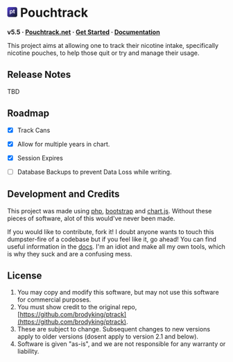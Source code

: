 <h1><img src="./assets/logo.png" width="23px"> Pouchtrack</h1>

<b>v5.5 &middot; <a href="https://pouchtrack.net">Pouchtrack.net</a> &middot; <a href="docs/guides/gettingstarted.md">Get Started</a> &middot; <a href="docs/index.md">Documentation</a> </b>

This project aims at allowing one to track their nicotine intake, specifically nicotine pouches, to help those quit or try and manage their usage.

## Release Notes

TBD

## Roadmap

- [x] Track Cans

- [x] Allow for multiple years in chart.

- [x] Session Expires

- [ ] Database Backups to prevent Data Loss while writing.

## Development and Credits

This project was made using [php](https://www.php.net/), [bootstrap](https://getbootstrap.com/) and [chart.js](https://www.chartjs.org/). Without these pieces of software, alot of this would've never been made.

If you would like to contribute, fork it! I doubt anyone wants to touch this dumpster-fire of a codebase but if you feel like it, go ahead!
You can find useful information in the [docs](docs/index.md). I'm an idiot and make all my own tools, which is why they suck and are a confusing mess.

## License

1. You may copy and modify this software, but may not use this software for commercial purposes.
2. You must show credit to the original repo, [https://github.com/brodyking/ptrack](https://github.com/brodyking/ptrack).
3. These are subject to change. Subsequent changes to new versions apply to older versions (dosent apply to version 2.1 and below).
4. Software is given "as-is", and we are not responsible for any warranty or liability.

